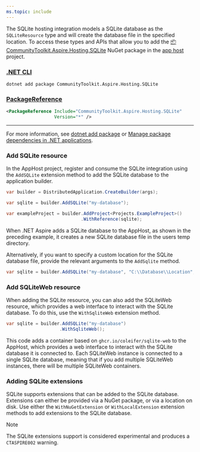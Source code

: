 ```yaml
---
ms.topic: include
---
```


The SQLite hosting integration models a SQLite database as the `SQLiteResource` type and will create the database file in the specified location. To access these types and APIs that allow you to add the [📦 CommunityToolkit.Aspire.Hosting.SQLite](https://nuget.org/packages/CommunityToolkit.Aspire.Hosting.SQLite) NuGet package in the [app host](xref:dotnet/aspire/app-host) project.

### [.NET CLI](#tab/dotnet-cli)

```dotnetcli
dotnet add package CommunityToolkit.Aspire.Hosting.SQLite
```

### [PackageReference](#tab/package-reference)

```xml
<PackageReference Include="CommunityToolkit.Aspire.Hosting.SQLite"
                  Version="*" />
```

---

For more information, see [dotnet add package](/dotnet/core/tools/dotnet-add-package) or [Manage package dependencies in .NET applications](/dotnet/core/tools/dependencies).

### Add SQLite resource

In the AppHost project, register and consume the SQLite integration using the `AddSQLite` extension method to add the SQLite database to the application builder.

```csharp
var builder = DistributedApplication.CreateBuilder(args);

var sqlite = builder.AddSQLite("my-database");

var exampleProject = builder.AddProject<Projects.ExampleProject>()
                            .WithReference(sqlite);
```

When .NET Aspire adds a SQLite database to the AppHost, as shown in the preceding example, it creates a new SQLite database file in the users temp directory.

Alternatively, if you want to specify a custom location for the SQLite database file, provide the relevant arguments to the `AddSqlite` method.

```csharp
var sqlite = builder.AddSQLite("my-database", "C:\\Database\\Location", "my-database.db");
```

### Add SQLiteWeb resource

When adding the SQLite resource, you can also add the SQLiteWeb resource, which provides a web interface to interact with the SQLite database. To do this, use the `WithSqliteWeb` extension method.

```csharp
var sqlite = builder.AddSQLite("my-database")
                    .WithSqliteWeb();
```

This code adds a container based on  `ghcr.io/coleifer/sqlite-web` to the AppHost, which provides a web interface to interact with the SQLite database it is connected to. Each SQLiteWeb instance is connected to a single SQLite database, meaning that if you add multiple SQLiteWeb instances, there will be multiple SQLiteWeb containers.

### Adding SQLite extensions

SQLite supports extensions that can be added to the SQLite database. Extensions can either be provided via a NuGet package, or via a location on disk. Use either the `WithNuGetExtension` or `WithLocalExtension` extension methods to add extensions to the SQLite database.

> [!NOTE]
> The SQLite extensions support is considered experimental and produces a `CTASPIRE002` warning.
